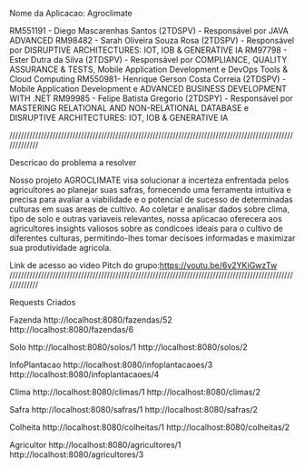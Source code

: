Nome da Aplicacao: Agroclimate

RM551191 - Diego Mascarenhas Santos (2TDSPV) - Responsável por JAVA ADVANCED
RM98482 - Sarah Oliveira Souza Rosa (2TDSPV) - Responsável por DISRUPTIVE ARCHITECTURES: IOT, IOB & GENERATIVE IA
RM97798 - Ester Dutra da Silva (2TDSPV) - Responsável por COMPLIANCE, QUALITY ASSURANCE & TESTS, Mobile Application Development e DevOps Tools & Cloud Computing
RM550981- Henrique Gerson Costa Correia (2TDSPV) - Mobile Application Development e ADVANCED BUSINESS DEVELOPMENT WITH .NET
RM99985 - Felipe Batista Gregorio (2TDSPY) - Responsável por MASTERING RELATIONAL AND NON-RELATIONAL DATABASE e DISRUPTIVE ARCHITECTURES: IOT, IOB & GENERATIVE IA

/////////////////////////////////////////////////////////////////////////////////////////////////////////////

Descricao do problema a resolver

Nosso projeto AGROCLIMATE visa solucionar a incerteza enfrentada pelos agricultores ao planejar suas safras, 
fornecendo uma ferramenta intuitiva e precisa para avaliar a viabilidade e o potencial de sucesso de determinadas culturas em suas areas de cultivo. 
Ao coletar e analisar dados sobre clima, tipo de solo e outras variaveis relevantes, nossa aplicacao oferecera aos agricultores insights valiosos 
sobre as condicoes ideais para o cultivo de diferentes culturas, permitindo-lhes tomar decisoes informadas e maximizar sua produtividade agricola.

Link de acesso ao video Pitch do grupo:https://youtu.be/6v2YKiGwzTw
/////////////////////////////////////////////////////////////////////////////////////////////////////////////

Requests Criados

Fazenda
http://localhost:8080/fazendas/52 
http://localhost:8080/fazendas/6

Solo 
http://localhost:8080/solos/1 
http://localhost:8080/solos/2

InfoPlantacao
http://localhost:8080/infoplantacaoes/3 
http://localhost:8080/infoplantacaoes/4

Clima 
http://localhost:8080/climas/1
http://localhost:8080/climas/2

Safra
http://localhost:8080/safras/1
http://localhost:8080/safras/2

Colheita
http://localhost:8080/colheitas/1
http://localhost:8080/colheitas/2

Agricultor
http://localhost:8080/agricultores/1
http://localhost:8080/agricultores/3
